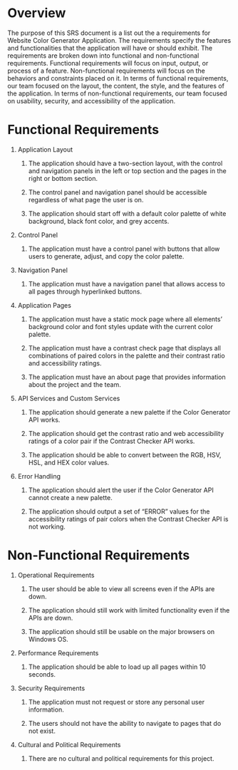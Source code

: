 # Overview

The purpose of this SRS document is a list out the a requirements for Website Color Generator Application. The requirements specify the features and functionalities that the application will have or should exhibit. The requirements are broken down into functional and non-functional requirements. Functional requirements will focus on input, output, or process of a feature. Non-functional requirements will focus on the behaviors and constraints placed on it. In terms of functional requirements, our team focused on the layout, the content, the style, and the features of the application. In terms of non-functional requirements, our team focused on usability, security, and accessibility of the application.

# Functional Requirements

1. Application Layout

    1. The application should have a two-section layout, with the control and navigation panels in the left or top section and the pages in the right or bottom section.

    2. The control panel and navigation panel should be accessible regardless of what page the user is on.

    3. The application should start off with a default color palette of white background, black font color, and grey accents.

2. Control Panel

    1. The application must have a control panel with buttons that allow users to generate, adjust, and copy the color palette.

3. Navigation Panel

    1. The application must have a navigation panel that allows access to all pages through hyperlinked buttons.

4. Application Pages

    1. The application must have a static mock page where all elements’ background color and font styles update with the current color palette.

    2. The application must have a contrast check page that displays all combinations of paired colors in the palette and their contrast ratio and accessibility ratings.

    3. The application must have an about page that provides information about the project and the team.

5. API Services and Custom Services

    1. The application should generate a new palette if the Color Generator API works.

    2. The application should get the contrast ratio and web accessibility ratings of a color pair if the Contrast Checker API works.

    3. The application should be able to convert between the RGB, HSV, HSL, and HEX color values.

6. Error Handling

    1. The application should alert the user if the Color Generator API cannot create a new palette.

    2. The application should output a set of “ERROR” values for the accessibility ratings of pair colors when the Contrast Checker API is not working.

# Non-Functional Requirements

1. Operational Requirements

    1. The user should be able to view all screens even if the APIs are down.

    2. The application should still work with limited functionality even if the APIs are down.

    3. The application should still be usable on the major browsers on Windows OS.

2. Performance Requirements

    1. The application should be able to load up all pages within 10 seconds.

3. Security Requirements

    1. The application must not request or store any personal user information.

    2. The users should not have the ability to navigate to pages that do not exist.

4. Cultural and Political Requirements
    1. There are no cultural and political requirements for this project.
